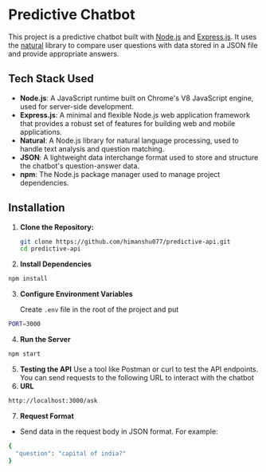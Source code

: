 # Predictive Chatbot

This project is a predictive chatbot built with [Node.js](https://nodejs.org/en) and [Express.js](https://expressjs.com/). It uses the [natural](https://www.npmjs.com/package/natural) library to compare user questions with data stored in a JSON file and provide appropriate answers.

## Tech Stack Used

- **Node.js**: A JavaScript runtime built on Chrome's V8 JavaScript engine, used for server-side development.
- **Express.js**: A minimal and flexible Node.js web application framework that provides a robust set of features for building web and mobile applications.
- **Natural**: A Node.js library for natural language processing, used to handle text analysis and question matching.
- **JSON**: A lightweight data interchange format used to store and structure the chatbot's question-answer data.
- **npm**: The Node.js package manager used to manage project dependencies.

## Installation

1. **Clone the Repository:**

   ```bash
   git clone https://github.com/himanshu077/predictive-api.git
   cd predictive-api
   ```

2. **Install Dependencies**

  ```bash
npm install
 ```
3. **Configure Environment Variables**
    
    Create `.env` file in the root of the project and put
    
```bash
PORT=3000
```
4. **Run the Server**
```bash
npm start
```
5. **Testing the API**
Use a tool like Postman or curl to test the API endpoints. You can send requests to the following URL to interact with the chatbot
6. **URL**
```bash
http://localhost:3000/ask
```
7. **Request Format**
- Send data in the request body in JSON format. For example:
```bash
{
  "question": "capital of india?"
}
```

